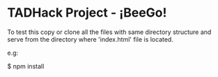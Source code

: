 # TADHack Project - ¡BeeGo!


To test this copy or clone all the files with same directory structure and serve from the directory where 'index.html' file is located.

e.g:

$ npm install
